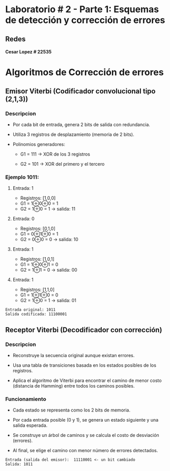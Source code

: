 # Laboratorio # 2 - Parte 1: Esquemas de detección y corrección de errores

## Redes

#### Cesar Lopez # 22535

# Algoritmos de Corrección de errores

## Emisor Viterbi (Codificador convolucional tipo (2,1,3))

### Descripcion

- Por cada bit de entrada, genera 2 bits de salida con redundancia.

- Utiliza 3 registros de desplazamiento (memoria de 2 bits).

- Polinomios generadores:

  - G1 = 111 → XOR de los 3 registros

  - G2 = 101 → XOR del primero y el tercero

### Ejemplo 1011:

1. Entrada: 1

   - Registros: [1,0,0]
   - G1 = 1⊕0⊕0 = 1
   - G2 = 1⊕0 = 1 → salida: 11

2. Entrada: 0

   - Registros: [0,1,0]
   - G1 = 0⊕1⊕0 = 1
   - G2 = 0⊕0 = 0 → salida: 10

3. Entrada: 1

   - Registros: [1,0,1]
   - G1 = 1⊕0⊕1 = 0
   - G2 = 1⊕1 = 0 → salida: 00

4. Entrada: 1
   - Registros: [1,1,0]
   - G1 = 1⊕1⊕0 = 0
   - G2 = 1⊕0 = 1 → salida: 01

```
Entrada original: 1011
Salida codificada: 11100001
```

## Receptor Viterbi (Decodificador con corrección)

### Descripcion

- Reconstruye la secuencia original aunque existan errores.

- Usa una tabla de transiciones basada en los estados posibles de los registros.

- Aplica el algoritmo de Viterbi para encontrar el camino de menor costo (distancia de Hamming) entre todos los caminos posibles.

### Funcionamiento

- Cada estado se representa como los 2 bits de memoria.

- Por cada entrada posible (0 y 1), se genera un estado siguiente y una salida esperada.

- Se construye un árbol de caminos y se calcula el costo de desviación (errores).

- Al final, se elige el camino con menor número de errores detectados.

```
Entrada (salida del emisor):  11110001 <- un bit cambiado
Salida: 1011
```
